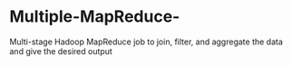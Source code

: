 # Multiple-MapReduce-
Multi-stage Hadoop MapReduce job to join, filter, and aggregate the data and give the desired output
